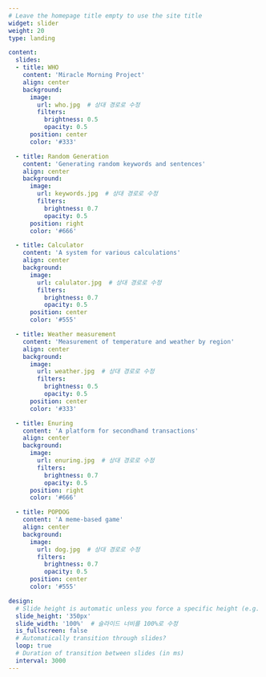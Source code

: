 ```yaml
---
# Leave the homepage title empty to use the site title
widget: slider
weight: 20
type: landing

content:
  slides:
  - title: WHO
    content: 'Miracle Morning Project'
    align: center
    background:
      image:
        url: who.jpg  # 상대 경로로 수정
        filters:
          brightness: 0.5
          opacity: 0.5
      position: center
      color: '#333'

  - title: Random Generation
    content: 'Generating random keywords and sentences'
    align: center
    background:
      image:
        url: keywords.jpg  # 상대 경로로 수정
        filters:
          brightness: 0.7
          opacity: 0.5
      position: right
      color: '#666'

  - title: Calculator
    content: 'A system for various calculations'
    align: center
    background:
      image:
        url: calulator.jpg  # 상대 경로로 수정
        filters:
          brightness: 0.7
          opacity: 0.5
      position: center
      color: '#555'

  - title: Weather measurement
    content: 'Measurement of temperature and weather by region'
    align: center
    background:
      image:
        url: weather.jpg  # 상대 경로로 수정
        filters:
          brightness: 0.5
          opacity: 0.5
      position: center
      color: '#333'

  - title: Enuring
    content: 'A platform for secondhand transactions'
    align: center
    background:
      image:
        url: enuring.jpg  # 상대 경로로 수정
        filters:
          brightness: 0.7
          opacity: 0.5
      position: right
      color: '#666'

  - title: POPDOG
    content: 'A meme-based game'
    align: center
    background:
      image:
        url: dog.jpg  # 상대 경로로 수정
        filters:
          brightness: 0.7
          opacity: 0.5
      position: center
      color: '#555'

design:
  # Slide height is automatic unless you force a specific height (e.g. '400px')
  slide_height: '350px'
  slide_width: '100%'  # 슬라이드 너비를 100%로 수정
  is_fullscreen: false
  # Automatically transition through slides?
  loop: true
  # Duration of transition between slides (in ms)
  interval: 3000
---
```

